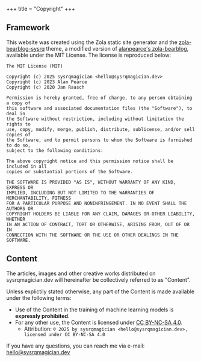 +++
title = "Copyright"
+++

## Framework

This website was created using the Zola static site generator and the [zola-bearblog-sysrq](https://github.com/sysrqmagician/zola-bearblog-sysrq) theme, a modified version of [alanpearce's zola-bearblog](https://codeberg.org/alanpearce/zola-bearblog), available under the MIT License. The license is reproduced below:

```
The MIT License (MIT)

Copyright (c) 2025 sysrqmagician <hello@sysrqmagician.dev>
Copyright (c) 2023 Alan Pearce
Copyright (c) 2020 Jan Raasch

Permission is hereby granted, free of charge, to any person obtaining a copy of
this software and associated documentation files (the "Software"), to deal in
the Software without restriction, including without limitation the rights to
use, copy, modify, merge, publish, distribute, sublicense, and/or sell copies of
the Software, and to permit persons to whom the Software is furnished to do so,
subject to the following conditions:

The above copyright notice and this permission notice shall be included in all
copies or substantial portions of the Software.

THE SOFTWARE IS PROVIDED "AS IS", WITHOUT WARRANTY OF ANY KIND, EXPRESS OR
IMPLIED, INCLUDING BUT NOT LIMITED TO THE WARRANTIES OF MERCHANTABILITY, FITNESS
FOR A PARTICULAR PURPOSE AND NONINFRINGEMENT. IN NO EVENT SHALL THE AUTHORS OR
COPYRIGHT HOLDERS BE LIABLE FOR ANY CLAIM, DAMAGES OR OTHER LIABILITY, WHETHER
IN AN ACTION OF CONTRACT, TORT OR OTHERWISE, ARISING FROM, OUT OF OR IN
CONNECTION WITH THE SOFTWARE OR THE USE OR OTHER DEALINGS IN THE SOFTWARE.
```

## Content

The articles, images and other creative works distributed on sysrqmagician.dev will hereinafter be collectively referred to as "Content".

Unless explictily stated otherwise, any part of the Content is made available under the following terms:
- Use of the Content in the training of machine learning models is **expressly prohibited**.
- For any other use, the Content is licensed under [CC BY-NC-SA 4.0](https://creativecommons.org/licenses/by-nc-sa/4.0/).
    - Attribution: ``© 2025 by sysrqmagician <hello@sysrqmagician.dev>, licensed under CC BY-NC-SA 4.0``

If you have any questions, you can reach me via e-mail: <hello@sysrqmagician.dev>


